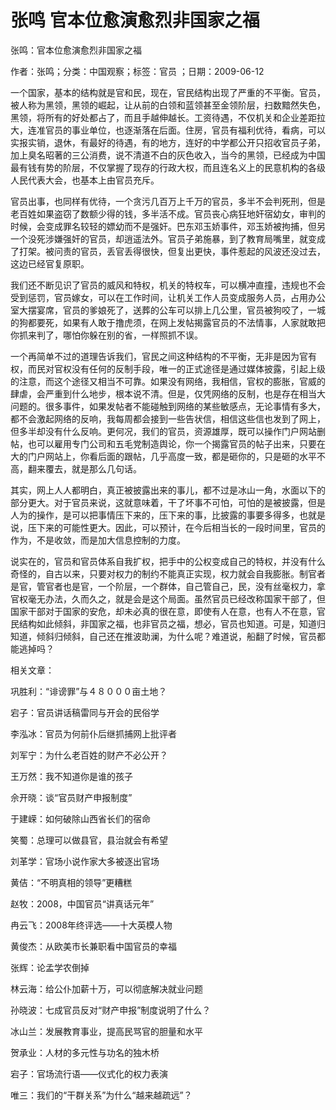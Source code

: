 # 张鸣  官本位愈演愈烈非国家之福  
  
张鸣：官本位愈演愈烈非国家之福  
作者：张鸣；分类：中国观察；标签：官员 ；日期：2009-06-12  
一个国家，基本的结构就是官和民，现在，官民结构出现了严重的不平衡。官员，被人称为黑领，黑领的崛起，让从前的白领和蓝领甚至金领阶层，扫数黯然失色，黑领，将所有的好处都占了，而且手越伸越长。工资待遇，不仅机关和企业差距拉大，连准官员的事业单位，也逐渐落在后面。住房，官员有福利优待，看病，可以实报实销，退休，有最好的待遇，有的地方，连好的中学都公开只招收官员子弟，加上臭名昭著的三公消费，说不清道不白的灰色收入，当今的黑领，已经成为中国最有钱有势的阶层，不仅掌握了现存的行政大权，而且连名义上的民意机构的各级人民代表大会，也基本上由官员充斥。  
官员出事，也同样有优待，一个贪污几百万上千万的官员，多半不会判死刑，但是老百姓如果盗窃了数额少得的钱，多半活不成。官员丧心病狂地奸宿幼女，审判的时候，会变成罪名较轻的嫖幼而不是强奸。巴东邓玉娇事件，邓玉娇被拘捕，但另一个没死涉嫌强奸的官员，却逍遥法外。官员子弟施暴，到了教育局嘴里，就变成了打架。被问责的官员，丢官丢得很快，但复出更快，事件惹起的风波还没过去，这边已经官复原职。  
我们还不断见识了官员的威风和特权，机关的特权车，可以横冲直撞，违规也不会受到惩罚，官员嫁女，可以在工作时间，让机关工作人员变成服务人员，占用办公室大摆宴席，官员的爹娘死了，送葬的公车可以排上几公里，官员被狗咬了，一城的狗都要死，如果有人敢于撸虎须，在网上发帖揭露官员的不法情事，人家就敢把你抓来判了，哪怕你躲在别的省，一样照抓不误。  
一个再简单不过的道理告诉我们，官民之间这种结构的不平衡，无非是因为官有权，而民对官权没有任何的反制手段，唯一的正式途径是通过媒体披露，引起上级的注意，而这个途径又相当不可靠。如果没有网络，我相信，官权的膨胀，官威的肆虐，会严重到什么地步，根本说不清。但是，仅凭网络的反制，也是存在相当大问题的。很多事件，如果发帖者不能碰触到网络的某些敏感点，无论事情有多大，都不会激起网络的反响，我每周都会接到一些告状信，相信这些信也发到了网上，但多半却没有什么反响。更何况，我们的官员，资源雄厚，既可以操作门户网站删帖，也可以雇用专门公司和五毛党制造舆论，你一个揭露官员的帖子出来，只要在大的门户网站上，你看后面的跟帖，几乎高度一致，都是砸你的，只是砸的水平不高，翻来覆去，就是那么几句话。  
其实，网上人人都明白，真正被披露出来的事儿，都不过是冰山一角，水面以下的部分更大。对于官员来说，这就意味着，干了坏事不可怕，可怕的是被披露，但是人为的操作，是可以把事情压下来的，压下来的事，比披露的事要多得多，也就是说，压下来的可能性更大。因此，可以预计，在今后相当长的一段时间里，官员的作为，不是收敛，而是加大信息控制的力度。  
说实在的，官员和官员体系自我扩权，把手中的公权变成自己的特权，并没有什么奇怪的，自古以来，只要对权力的制约不能真正实现，权力就会自我膨胀。制官者是官，管官者也是官，一个阶层，一个群体，自己管自己，民，没有丝毫权力，拿官权毫无办法，久而久之，就是会是这个局面。虽然官员已经改称国家干部了，但国家干部对于国家的安危，却未必真的很在意，即使有人在意，也有人不在意，官民结构如此倾斜，非国家之福，也非官员之福，想必，官员也知道。可是，知道归知道，倾斜归倾斜，自己还在推波助澜，为什么呢？难道说，船翻了时候，官员都能逃掉吗？  
  
相关文章：  
巩胜利：“诽谤罪”与４８０００亩土地？  
宕子：官员讲话稿雷同与开会的民俗学  
李泓冰：官员为何前仆后继抓捕网上批评者  
刘军宁：为什么老百姓的财产不必公开？  
王万然：我不知道你是谁的孩子  
佘开晓：谈“官员财产申报制度”  
于建嵘：如何破除山西省长们的宿命  
笑蜀：总理可以做县官，县治就会有希望  
刘革学：官场小说作家大多被逐出官场  
黄佶：“不明真相的领导”更糟糕  
赵牧：2008，中国官员“讲真话元年”  
冉云飞：2008年终评选——十大英模人物  
黄俊杰：从欧美市长兼职看中国官员的幸福  
张辉：论孟学农倒掉  
林云海：给公仆加薪十万，可以彻底解决就业问题  
孙晓波：七成官员反对“财产申报”制度说明了什么？  
冰山兰：发展教育事业，提高民骂官的胆量和水平  
贺承业：人材的多元性与功名的独木桥  
宕子：官场流行语——仪式化的权力表演  
唯三：我们的“干群关系”为什么“越来越疏远”？